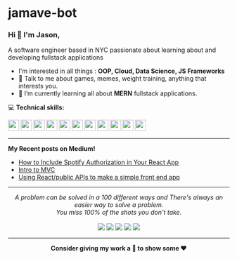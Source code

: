 # jamave-bot


### Hi 👋 I'm Jason,

A software engineer based in NYC passionate about learning about and developing fullstack applications


- I'm interested in all things : **OOP, Cloud, Data Science, JS Frameworks**
- 💬 Talk to me about games, memes, weight training, anything that interests you.
- 🌱 I’m currently learning all about **MERN** fullstack applications.


💻   **Technical skills:**

<p>
<img src="https://cdn.jsdelivr.net/gh/devicons/devicon/icons/html5/html5-original.svg" height=25px width=25px/>
<img src="https://cdn.jsdelivr.net/gh/devicons/devicon/icons/css3/css3-original.svg" height=25px width=25px/>
<img src="https://cdn.jsdelivr.net/gh/devicons/devicon/icons/javascript/javascript-plain.svg" height=25px width=25px/>
<img src="https://cdn.jsdelivr.net/gh/devicons/devicon/icons/react/react-original.svg" height=25px width=25px/>
<img src="https://cdn.jsdelivr.net/gh/devicons/devicon/icons/ruby/ruby-original.svg" height=25px width=25px/>
<img src="https://cdn.jsdelivr.net/gh/devicons/devicon/icons/rails/rails-plain.svg" height=25px width=25px/>
<img src="https://cdn.jsdelivr.net/gh/devicons/devicon/icons/postgresql/postgresql-plain.svg" height=25px width=25px/>
<img src="https://cdn.jsdelivr.net/gh/devicons/devicon/icons/git/git-original.svg" height=25px width=25px />
<img src="https://cdn.jsdelivr.net/gh/devicons/devicon/icons/apple/apple-original.svg" height=25px width=25px />
<img src="https://cdn.jsdelivr.net/gh/devicons/devicon/icons/visualstudio/visualstudio-plain.svg"  height=25px width=25px>
<img src="https://cdn.jsdelivr.net/gh/devicons/devicon/icons/heroku/heroku-original.svg" height=25px width=25px/>
</p>
<hr>

<b>My Recent posts on Medium!</b>

- [How to Include Spotify Authorization in Your React App](https://javascript.plainenglish.io/how-to-include-spotify-authorization-in-your-react-app-577b63138fd7)
- [Intro to MVC](https://jamave777.medium.com/intro-to-mvc-676971de0f89)
- [Using React/public APIs to make a simple front end app](https://jamave777.medium.com/using-react-public-apis-to-make-a-simple-front-end-app-a54980d74d2d)
<hr>



<p align="center">
   <i>A problem can be solved in a 100 different ways and There's always an easier way to solve a problem.</i>
   <br>
   <i>You miss 100% of the shots you don't take.</i>
   <br>
<br>
<a target="_blank" href="http://jasonvelarde.com/"><img src="https://img.shields.io/badge/Portfolio-9ecfd1?style=for-the-badge&logo=appveyor?logo"></img></a>
<a target="_blank" href="https://www.linkedin.com/in/jason-m-velarde-093295220/"><img src="https://img.shields.io/badge/-LinkedIn-0077B5?style=for-the-badge&logo=Linkedin&logoColor=white"></img></a>
<a target="_blank" href="mailto:jamave777@gmail.com"><img src="https://img.shields.io/badge/-Gmail-D14836?style=for-the-badge&logo=Gmail&logoColor=white"></img></a>
<a target="_blank" href="https://jamave777.medium.com/"><img src="https://img.shields.io/badge/-Medium-12100E?style=for-the-badge&logo=Medium&logoColor=white"></img></a>
<a target="_blank" href="https://twitter.com/Bobert_Boo"><img src="https://img.shields.io/badge/-Twitter-1DA1F2?style=for-the-badge&logo=Twitter&logoColor=white"></img></a>
<hr>

</p>       
<p align="center">
	<strong>Consider giving my work a 🌟 to show some ♥</strong>
</p>
